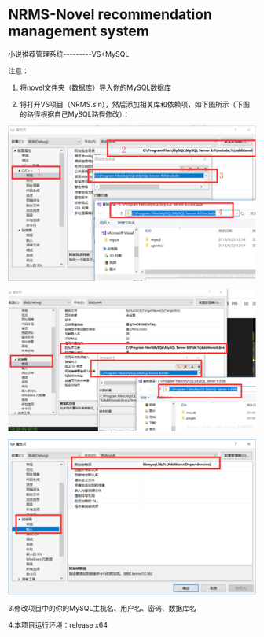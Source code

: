 # NRMS-Novel recommendation management system
小说推荐管理系统---------VS+MySQL

注意：

1. 将novel文件夹（数据库）导入你的MySQL数据库

2. 将打开VS项目（NRMS.sln），然后添加相关库和依赖项，如下图所示（下图的路径根据自己MySQL路径修改）：


![1.png](.\images\1.png)

![2](.\images\2.png)

![3](.\images\3.png)

3.修改项目中的你的MySQL主机名、用户名、密码、数据库名

4.本项目运行环境：release x64
